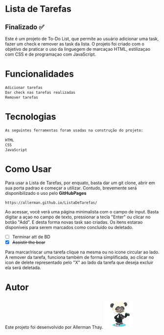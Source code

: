 # Lista de Tarefas 
## Finalizado ✅

Este é um projeto de To-Do List, que permite ao usuário adicionar uma task, fazer um check e remover as task da lista. 
O projeto foi criado com o objetivo de praticar o uso da linguegem de marcaçao HTML, estilizaçao com CSS e de programaçao com JavaScript.

# Funcionalidades

    Adicionar tarefas
    Dar check nas tarefas realizadas
    Remover tarefas

# Tecnologias
    As seguintes ferramentas foram usadas na construção do projeto:

    HTML
    CSS
    JavaScript

# Como Usar

Para usar a Lista de Tarefas, por enquato, basta dar um git clone, abrir em sua porta padrao e começar a utilizar.
Contudo, brevemente será disponibilizado o uso pelo **GitHubPages**
    
    https://allerman.github.io/ListaDeTarefas/
    
Ao acessar, você verá uma página minimalista com o campo de input. 
Basta digitar a açao no campo de texto, pressionar a tecla "Enter" ou clicar no botão "Add". E desta forma novas task sao criadas. 
Os itens estarao disponiveis para serem marcados como concluído ou deletado.

- [ ] Terminar att de BD           
- [x] ~~Assistir the bear~~        

Para marcar/riscar uma tarefa clique na mesma ou no icone circular ao lado.
A remover da tarefa, funciona também de forma simplificada, ao clicar no icon de delete representado pelo "X" ao lado da tarefa que deseja excluir ela será deletada.

# Autor

Este projeto foi desenvolvido por Allerman Thay.
<img src="/imgs/octocat-1680627320475.png" width="100" height="100"/> 
